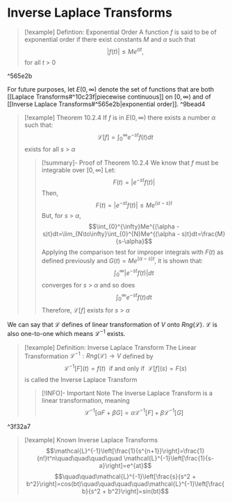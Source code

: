 # Inverse Laplace Transforms
>[!example] Defintion: Exponential Order
>A function $f$ is said to be of exponential order if there exist constants $M$ and $\alpha$ such that$$|f(t)|\le Me^{\alpha t},$$
>for all $t\:>\:0$

^565e2b

For future purposes, let $E(0,\infty)$ denote the set of functions that are both [[Laplace Transforms#^10c23f|piecewise continuous]] on $[0,\infty)$ and of [[Inverse Laplace Transforms#^565e2b|exponential order]].  ^9bead4

>[!example] Theorem 10.2.4
>If $f$ is in $E(0,\infty)$ there exists a number $\alpha$ such that: $$\mathcal{L}[f]=\int_{0}^{\infty}e^{-st}f(t)dt$$
>exists for all $s\:>\:\alpha$
>>[!summary]- Proof of Theorem 10.2.4
>>We know that $f$ must be integrable over $[0,\infty]$ Let:$$F(t)=|e^{-st}f(t)|$$
>>Then, $$F(t)=|e^{-st}f(t)|\le Me^{(\alpha - s)t}$$
>>But, for $s\:>\:\alpha$,$$\int_{0}^{\infty}Me^{(\alpha - s)t}dt=\lim_{N\to\infty}\int_{0}^{N}Me^{(\alpha - s)t}dt=\frac{M}{s-\alpha}$$
>>Applying the comparison test for improper integrals with $F(t)$ as defined previously and $G(t)=Me^{(\alpha -s)t}$, it is shown that: $$\int_{0}^{\infty}|e^{-st}f(t)|dt$$
>>converges for $s\:>\:\alpha$ and so does $$\int_{0}^{\infty}e^{-st}f(t)dt$$
>>Therefore, $\mathcal{L}[f]$ exists for $s\:>\:\alpha$

We can say that $\mathcal{L}$ defines of linear transformation of $V$ onto $Rng(\mathcal{L})$. $\mathcal{L}$ is also one-to-one which means $\mathcal{L}^{-1}$ exists.
>[!example] Definition: Inverse Laplace Transform
>The Linear Transformation $\mathcal{L}^{-1}:Rng(\mathcal{L})\rightarrow V$ defined by $$\mathcal{L}^{-1}[F](t)=f(t)\:\:\text{if and only if}\:\:\mathcal{L}[f](s)=F(s)$$
>is called the Inverse Laplace Transform
>>[!INFO]- Important Note
>>The Inverse Laplace Transform is a linear transformation, meaning $$\mathcal{L}^{-1}[\alpha F\:+\:\beta G]=\alpha \mathcal{L}^{-1}[F] + \beta \mathcal{L}^{-1}[G]$$

^3f32a7

>[!example] Known Inverse Laplace Transforms
>$$\mathcal{L}^{-1}\left[\frac{1}{s^{n+1}}\right]=\frac{1}{n!}t^n\quad\quad\quad\quad \mathcal{L}^{-1}\left[\frac{1}{s-a}\right]=e^{at}$$
>$$\quad\quad\mathcal{L}^{-1}\left[\frac{s}{s^2 + b^2}\right]=cos(bt)\quad\quad\quad\quad\mathcal{L}^{-1}\left[\frac{b}{s^2 + b^2}\right]=sin(bt)$$